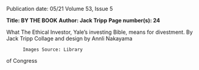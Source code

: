 Publication date: 05/21
Volume 53, Issue 5

**Title: BY THE BOOK**
**Author: Jack Tripp**
**Page number(s): 24**

What The Ethical Investor, 
Yale’s investing Bible, 
means for divestment.
By Jack Tripp
Collage and design by 
             Annli Nakayama
	
          Images Source: Library 
	
	
   of Congress